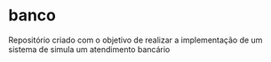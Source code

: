 # banco
Repositório criado com o objetivo de realizar a implementação de um sistema de simula um atendimento bancário
